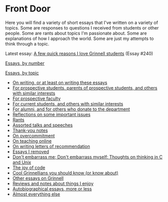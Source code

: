 Front Door
==========

Here you will find a variety of short essays that I've written on a
variety of topics.  Some are responses to questions I received from
students or other people.  Some are rants about topics I'm passionate 
about.  Some are explanations of how I approach the world.  Some are
just my attempts to think through a topic.

Latest essay:
[A few quick reasons I love Grinnell students](isu-hackathon-2017-02-24) (Essay #240)

[Essays, by number](index-by-number.html)

[Essays, by topic](index-by-topic.html)

* [On writing, or at least on writing these essays](index-on-writing.html)
* [For prospective students, parents of prospective students, and others with similar interests](index-prospective-students.html)
* [For prospective faculty](index-prospective-faculty.html)
* [For current students, and others with similar interests](index-current-students.html)
* [For alumni, and for others who donate to the department](index-alumni.html)
* [Reflections on some important issues](index-important-issues.html)
* [Rants](index-rants.html)
* [Assorted talks and speeches](index-talks-speeches.html)
* [Thank-you notes](index-thank-you.html)
* [On overcommitment](index-overcommitment.html)
* [On teaching online](index-teaching-online.html)
* [On writing letters of recommendation](index-recommendations.html)
* [Essays I removed](index-removed.html)
* [Don't embarrass me; Don't embarrass myself: Thoughts on thinking in C and Unix](index-cnix)
* [The joy of code](index-joc.html)
* [Cool Grinnellians you should know (or know about)](index-grinnellians.html)
* [Other essays on Grinnell](index-grinnell.html)
* [Reviews and notes about things I enjoy](index-reviews.html)
* [Autobiographical essays, more or less](index-autobiographical.html)
* [Almost everything else](index-misc.html)

